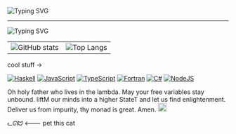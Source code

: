 ![Typing SVG](https://readme-typing-svg.demolab.com/?color=74c7ec&duration=1&pause=10000&font=Allerta+Stencil&size=30&lines=Hello+there+UwU)

---

![Typing SVG](https://readme-typing-svg.demolab.com/?color=f5e0dc&font=Philosopher&size=15&lines=Welcome+to+my+profile+:D;hope+you+like+it+here+%28●'◡'●%29)

|       | |
| ----------- | ----------- |
| ![GitHub stats](https://github-readme-stats.vercel.app/api?username=Froxwin&theme=rose_pine&show_icons=true&count_private=true&include_all_commits=true) | ![Top Langs](https://github-readme-stats.vercel.app/api/top-langs/?username=Froxwin&theme=rose_pine&layout=compact) |

cool stuff →

[![Haskell](https://img.shields.io/badge/Haskell-5e5086?style=for-the-badge&logo=haskell&logoColor=white)](https://www.haskell.org/)
[![JavaScript](https://img.shields.io/badge/javascript-%23323330.svg?style=for-the-badge&logo=javascript&logoColor=%23F7DF1E)](https://developer.mozilla.org/en-US/docs/Web/JavaScript)
[![TypeScript](https://img.shields.io/badge/typescript-%23007ACC.svg?style=for-the-badge&logo=typescript&logoColor=white)](https://www.typescriptlang.org/)
[![Fortran](https://img.shields.io/badge/Fortran-%23734F96.svg?style=for-the-badge&logo=fortran&logoColor=white)](https://fortran-lang.org/en/)
[![C#](https://img.shields.io/badge/c%23-%23239120.svg?style=for-the-badge&logo=c-sharp&logoColor=white)](https://learn.microsoft.com/en-us/dotnet/csharp/)
[![NodeJS](https://img.shields.io/badge/node.js-6DA55F?style=for-the-badge&logo=node.js&logoColor=white)](https://nodejs.org/en/)

Oh holy father who lives in the lambda. May your free variables stay unbound. liftM our minds into a higher StateT and let us find enlightenment. Deliver us from impurity, thy monad is great. Amen.
<img src="https://cdn.discordapp.com/emojis/973571474982051860.webp?size=128&quality=lossless" alt="drawing" width="20"/>

ᓚᘏᗢ <--- pet this cat
